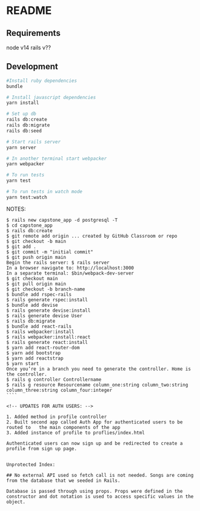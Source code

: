 # README

## Requirements
node v14
rails v??

## Development
```bash
#Install ruby dependencies
bundle

# Install javascript dependencies
yarn install

# Set up db
rails db:create
rails db:migrate
rails db:seed

# Start rails server
yarn server

# In another terminal start webpacker
yarn webpacker

# To run tests
yarn test

# To run tests in watch mode
yarn test:watch 
```

NOTES:
``````
$ rails new capstone_app -d postgresql -T
$ cd capstone_app
$ rails db:create
$ git remote add origin ... created by GitHub Classroom or repo
$ git checkout -b main
$ git add .
$ git commit -m "initial commit"
$ git push origin main
Begin the rails server: $ rails server
In a browser navigate to: http://localhost:3000
In a separate terminal: $bin/webpack-dev-server
$ git checkout main
$ git pull origin main
$ git checkout -b branch-name
$ bundle add rspec-rails
$ rails generate rspec:install
$ bundle add devise
$ rails generate devise:install
$ rails generate devise User
$ rails db:migrate
$ bundle add react-rails
$ rails webpacker:install
$ rails webpacker:install:react
$ rails generate react:install
$ yarn add react-router-dom
$ yarn add bootstrap
$ yarn add reactstrap
$ yarn start
Once you’re in a branch you need to generate the controller. Home is the controller.
$ rails g controller Controllername
$ rails g resource Resourcename column_one:string column_two:string column_three:string column_four:integer
````

<!-- UPDATES FOR AUTH USERS: -->

1. Added method in profile controller
2. Built second app called Auth App for authenticated users to be routed to   the main components of the app
3. Added instance of profile to proflies/index.html 

Authenticated users can now sign up and be redirected to create a profile from sign up page.


Unprotected Index:

## No external API used so fetch call is not needed. Songs are coming from the database that we seeded in Rails.

Database is passed through using props. Props were defined in the constructor and dot notation is used to access specific values in the object.
  





